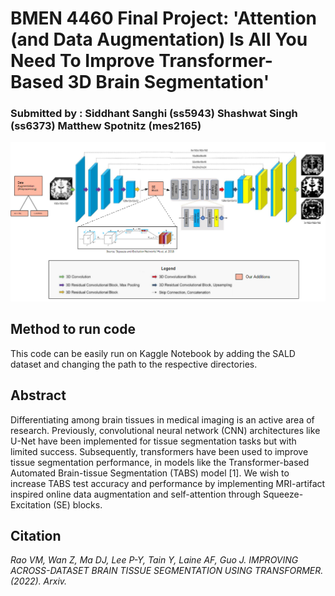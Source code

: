 # BMEN 4460 Final Project: 'Attention (and Data Augmentation) Is All You Need To Improve Transformer-Based 3D Brain Segmentation'

### Submitted by : Siddhant Sanghi (ss5943) Shashwat Singh (ss6373) Matthew Spotnitz (mes2165)

![alt text](https://github.com/s10singh97/BME_Final_Project/blob/main/architecture.jpg?raw=true)


## Method to run code
This code can be easily run on Kaggle Notebook by adding the SALD dataset and changing the path to the respective directories.

## Abstract

Differentiating among brain tissues in medical imaging is an active area of research.  Previously, convolutional neural network (CNN) architectures like U-Net have been implemented for tissue segmentation tasks but with limited success.  Subsequently, transformers have been used to improve tissue segmentation performance, in models like the Transformer-based Automated Brain-tissue Segmentation (TABS) model [1]. We wish to increase TABS test accuracy and performance by implementing MRI-artifact inspired online data augmentation and self-attention through Squeeze-Excitation (SE) blocks.


## Citation

*Rao VM, Wan Z, Ma DJ, Lee P-Y, Tain Y, Laine AF, Guo  J. IMPROVING ACROSS-DATASET BRAIN TISSUE SEGMENTATION USING TRANSFORMER. (2022). Arxiv.*
